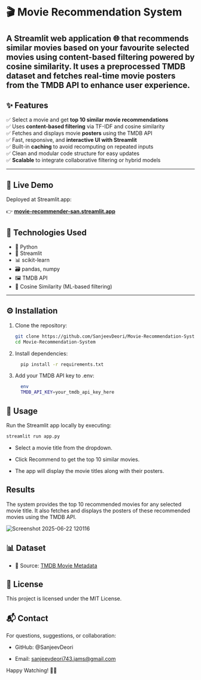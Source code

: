 # 🎬 Movie Recommendation System

A **Streamlit web application** 🌐 that recommends similar movies based on your favourite selected movies using **content-based filtering** powered by **cosine similarity**. It uses a preprocessed TMDB dataset and fetches real-time movie posters from the **TMDB API** to enhance user experience.
---

## ✨ Features

✅ Select a movie and get **top 10 similar movie recommendations**  
✅ Uses **content-based filtering** via TF-IDF and cosine similarity  
✅ Fetches and displays movie **posters** using the TMDB API  
✅ Fast, responsive, and **interactive UI with Streamlit**  
✅ Built-in **caching** to avoid recomputing on repeated inputs  
✅ Clean and modular code structure for easy updates  
✅ **Scalable** to integrate collaborative filtering or hybrid models

---
## 🚀 Live Demo

Deployed at Streamlit.app:

👉 **[movie-recommender-san.streamlit.app](https://movie-recommender-san.streamlit.app)**

## 🧰 Technologies Used

- 🐍 Python  
- 🎈 Streamlit  
- 📊 scikit-learn  
- 🗃 pandas, numpy  
- 🖼 TMDB API  
- 🧠 Cosine Similarity (ML-based filtering)

---

## ⚙️ Installation

1. Clone the repository:  
   ```bash
   git clone https://github.com/SanjeevDeori/Movie-Recommendation-System.git
   cd Movie-Recommendation-System
   ```
2. Install dependencies:
   ```bash
     pip install -r requirements.txt
   ```
3. Add your TMDB API key to .env:
   ```bash
     env
     TMDB_API_KEY=your_tmdb_api_key_here
   ```

## 🚀 Usage
Run the Streamlit app locally by executing:

```bash
streamlit run app.py
```
- Select a movie title from the dropdown.

- Click Recommend to get the top 10 similar movies.

- The app will display the movie titles along with their posters.

## Results

The system provides the top 10 recommended movies for any selected movie title. It also fetches and displays the posters of these recommended movies using the TMDB API.

![Screenshot 2025-06-22 120116](https://github.com/user-attachments/assets/ad082d15-bf73-4e92-837c-e78374975028)

## 📊 Dataset
- 📁 Source: [TMDB Movie Metadata](https://www.kaggle.com/datasets/tmdb/tmdb-movie-metadata)



## 📄 License
This project is licensed under the MIT License.

## 📬 Contact
For questions, suggestions, or collaboration:
- GitHub: @SanjeevDeori

- Email: sanjeevdeori743.jams@gmail.com

Happy Watching! 🎥🍿
